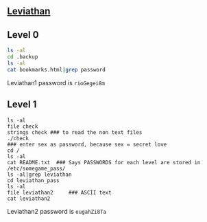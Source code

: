 ## [Leviathan](http://www.overthewire.org/wargames/leviathan/)

## Level 0
```sh
ls -al
cd .backup
ls -al
cat bookmarks.html|grep password
```

Leviathan1 password is ```rioGegei8m```

## Level 1
```
ls -al
file check
strings check ### to read the non text files
./check
### enter sex as password, because sex = secret love
cd /
ls -al
cat README.txt  ### Says PASSWORDS for each level are stored in /etc/somegame_pass/
ls -al|grep leviathan
cd leviathan_pass
ls -al
file leviathan2     ### ASCII text
cat leviathan2
```
Leviathan2 password is ```ougahZi8Ta``` 

